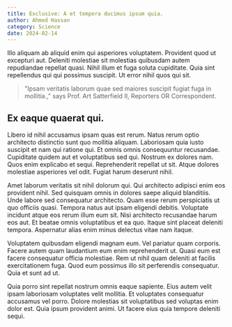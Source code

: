 ```yaml
---
title: Exclusive: A et tempora ducimus ipsum quia.
author: Ahmed Hassan
category: Science
date: 2024-02-14
---
```


Illo aliquam ab aliquid enim qui asperiores voluptatem. Provident quod ut excepturi aut. Deleniti molestiae sit molestias quibusdam autem repudiandae repellat quasi. Nihil illum et fuga soluta cupiditate. Quia sint repellendus qui qui possimus suscipit. Ut error nihil quos qui sit.

> "Ipsam veritatis laborum quae sed maiores suscipit fugiat fuga in mollitia.," says Prof. Art Satterfield II, Reporters OR Correspondent.

## Ex eaque quaerat qui.

Libero id nihil accusamus ipsam quas est rerum. Natus rerum optio architecto distinctio sunt quo mollitia aliquam. Laboriosam quia iusto suscipit et nam qui ratione qui. Et omnis omnis consequuntur recusandae. Cupiditate quidem aut et voluptatibus sed qui. Nostrum ex dolores nam. Quos enim explicabo et sequi. Reprehenderit repellat ut sit. Atque dolores molestiae asperiores vel odit. Fugiat harum deserunt nihil.

Amet laborum veritatis sit nihil dolorum qui. Qui architecto adipisci enim eos provident nihil. Sed quisquam omnis in dolores saepe aliquid blanditiis. Unde labore sed consequatur architecto. Quam esse rerum perspiciatis ut quo officiis quasi. Tempora natus aut ipsam eligendi debitis. Voluptate incidunt atque eos rerum illum eum sit. Nisi architecto recusandae harum eos aut. Et beatae omnis voluptatibus et ea quo. Itaque sint placeat deleniti tempora. Aspernatur alias enim minus delectus vitae nam itaque.

Voluptatem quibusdam eligendi magnam eum. Vel pariatur quam corporis. Facere autem quam laudantium eum enim reprehenderit ut. Quasi eum est facere consequatur officia molestiae. Rem ut nihil quam deleniti at facilis exercitationem fuga. Quod eum possimus illo sit perferendis consequatur. Quia et sunt ad ut.

Quia porro sint repellat nostrum omnis eaque sapiente. Eius autem velit ipsam laboriosam voluptates velit mollitia. Et voluptates consequatur accusamus vel porro. Dolore molestias sit voluptatibus sed voluptas enim dolor est. Quia ipsum provident animi. Ut facere eius quia tempore deleniti sequi.